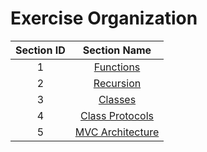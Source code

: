 # Exercise Organization

| Section ID | Section Name |
|:-----------:|:--------:|
| 1 | [Functions](https://github.com/ByteAcademyCo/Exercises/tree/master/introduction_to_python/functions) |
| 2 | [Recursion](https://github.com/ByteAcademyCo/Exercises/tree/master/introduction_to_python/recursion) |
| 3 | [Classes](https://github.com/ByteAcademyCo/Exercises/tree/master/introduction_to_python/classes) |
| 4 | [Class Protocols](https://github.com/ByteAcademyCo/Exercises/tree/master/introduction_to_python/class_protocols) |
| 5 | [MVC Architecture](https://github.com/ByteAcademyCo/Exercises/tree/master/introduction_to_python/mvc_architecture) |
